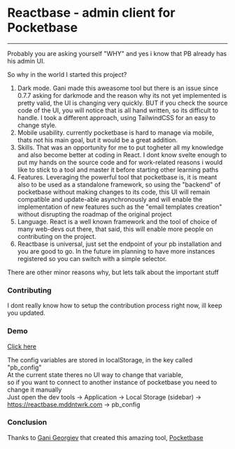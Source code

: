 # Reactbase - admin client for Pocketbase
---

Probably you are asking yourself "WHY" and yes i know that PB already has his admin UI. <br />

So why in the world I started this project? <br />

1. Dark mode. Gani made this aweasome tool but there is an issue since 0.7.7 asking for darkmode and the reason why its not yet implemented is pretty valid, the UI is changing very quickly. BUT if you check the source code of the UI, you will notice that is all hand written, so its difficult to handle. I took a different approach, using TailwindCSS for an easy to change style.
2. Mobile usability. currently pocketbase is hard to manage via mobile, thats not his main goal, but it would be a great addition.
3. Skills. That was an opportunity for me to put togheter all my knowledge and also become better at coding in React. I dont know svelte enough to put my hands on the source code and for work-related reasons i would like to stick to a tool and master it before starting other learning paths
4. Features. Leveraging the powerful tool that pocketbase is, it is meant also to be used as a standalone framework, so using the "backend" of pocketbase without making changes to its code, this UI will remain compatible and update-able asynchronously and will enable the implementation of new features such as the "email templates creation" without disrupting the roadmap of the original project
5. Language. React is a well known framework and the tool of choice of many web-devs out there, that said, this will enable more people on contributing on the project.
6. Reactbase is universal, just set the endpoint of your pb installation and you are good to go. In the future im planning to have more instances registered so you can switch with a simple selector.

There are other minor reasons why, but lets talk about the important stuff

### Contributing

I dont really know how to setup the contribution process right now, ill keep you updated.

### Demo

[Click here](https://reactbase.mddntwrk.com)

The config variables are stored in localStorage, in the key called "pb_config" <br/>
At the current state theres no UI way to change that variable, <br/>
so if you want to connect to another instance of pocketbase you need to change it manually <br />
Just open the dev tools -> Application -> Local Storage (sidebar) -> https://reactbase.mddntwrk.com -> pb_config 
### Conclusion

Thanks to [Gani Georgiev](https://github.com/ganigeorgiev) that created this amazing tool, [Pocketbase](https://github.com/pocketbase/pocketbase) 